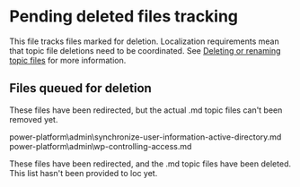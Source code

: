 # Pending deleted files tracking  

This file tracks files marked for deletion. Localization requirements mean that topic file deletions need to be coordinated. See [Deleting or renaming topic files](https://review.docs.microsoft.com/bacx/delete-rename?branch=master) for more information.

## Files queued for deletion  

These files have been redirected, but the actual .md topic files can't been removed yet.

power-platform\admin\synchronize-user-information-active-directory.md
power-platform\admin\wp-controlling-access.md

These files have been redirected, and the .md topic files have been deleted. This list hasn't been provided to loc yet.



